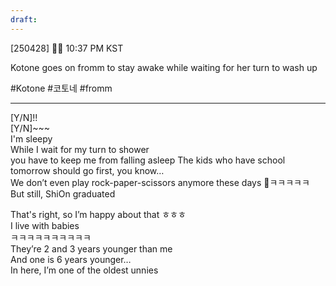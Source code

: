 ```yaml
---
draft:
---
```

[250428] 🦭💭 10:37 PM KST

Kotone goes on fromm to stay awake while waiting for her turn to wash up 

#Kotone #코토네 #fromm
___

[Y/N]!!  
[Y/N]~~~  
I'm sleepy  
While I wait for my turn to shower  
you have to keep me from falling asleep
The kids who have school tomorrow should go first, you know…  
We don’t even play rock-paper-scissors anymore these days
🤎ㅋㅋㅋㅋㅋ But still, ShiOn graduated

That's right, so I’m happy about that ㅎㅎㅎ  
I live with babies  
ㅋㅋㅋㅋㅋㅋㅋㅋㅋㅋ  
They’re 2 and 3 years younger than me  
And one is 6 years younger…  
In here, I’m one of the oldest unnies